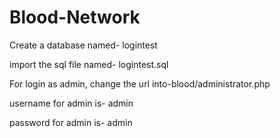 # Blood-Network
Create a database named- logintest

import the sql file named- logintest.sql

For login as admin, change the url into-blood/administrator.php

username for admin is- admin

password for admin is- admin

